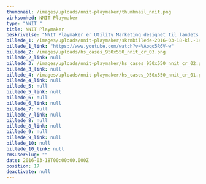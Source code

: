 ```yaml
---
thumbnail: /images/uploads/nnit-playmaker/thumbnail_nnit.png
virksomhed: NNIT Playmaker
type: "NNIT "
title: NNIT Playmaker
beskrivelse: "NNIT Playmaker er Utility Marketing designet til landets mest indflydelsesrige CIOs. En fysisk taktiktavle danner grundlag for relationsudvidende møder, der naturligt bringer outsourcing i spil og skaber imponerende resultater for NNIT. "
billede_1: /images/uploads/nnit-playmaker/skrmbillede-2016-03-18-kl.-14.38.44.png
billede_1_link: "https://www.youtube.com/watch?v=VAoqo5R6V-w"
billede_2: /images/uploads/hs_cases_950x550_nnit_cr_03.png
billede_2_link: null
billede_3: /images/uploads/nnit-playmaker/hs_cases_950x550_nnit_cr_02.png
billede_3_link: null
billede_4: /images/uploads/nnit-playmaker/hs_cases_950x550_nnit_cr_01.png
billede_4_link: null
billede_5: null
billede_5_link: null
billede_6: null
billede_6_link: null
billede_7: null
billede_7_link: null
billede_8: null
billede_8_link: null
billede_9: null
billede_9_link: null
billede_10: null
billede_10_link: null
cmsUserSlug: ""
date: 2016-03-18T00:00:00.000Z
position: 17
deactivate: null
---
```


